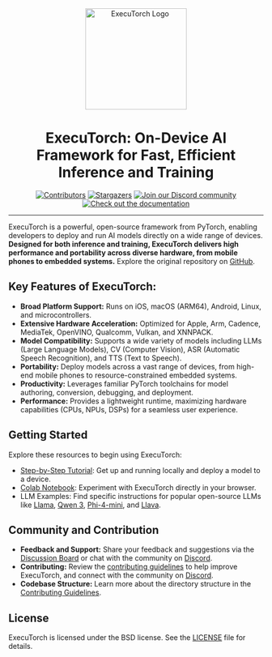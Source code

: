 <div align="center">
  <img src="docs/source/_static/img/et-logo.png" alt="ExecuTorch Logo" width="200">
  <h1>ExecuTorch: On-Device AI Framework for Fast, Efficient Inference and Training</h1>
</div>

<div align="center">
  <a href="https://github.com/pytorch/executorch/graphs/contributors"><img src="https://img.shields.io/github/contributors/pytorch/executorch?style=for-the-badge&color=blue" alt="Contributors"></a>
  <a href="https://github.com/pytorch/executorch/stargazers"><img src="https://img.shields.io/github/stars/pytorch/executorch?style=for-the-badge&color=blue" alt="Stargazers"></a>
  <a href="https://discord.gg/Dh43CKSAdc"><img src="https://img.shields.io/badge/Discord-Join%20Us-purple?logo=discord&logoColor=white&style=for-the-badge" alt="Join our Discord community"></a>
  <a href="https://pytorch.org/executorch/main/index"><img src="https://img.shields.io/badge/Documentation-000?logo=googledocs&logoColor=FFE165&style=for-the-badge" alt="Check out the documentation"></a>
  <hr>
</div>

ExecuTorch is a powerful, open-source framework from PyTorch, enabling developers to deploy and run AI models directly on a wide range of devices. **Designed for both inference and training, ExecuTorch delivers high performance and portability across diverse hardware, from mobile phones to embedded systems.** Explore the original repository on [GitHub](https://github.com/pytorch/executorch).

## Key Features of ExecuTorch:

*   **Broad Platform Support:**  Runs on iOS, macOS (ARM64), Android, Linux, and microcontrollers.
*   **Extensive Hardware Acceleration:** Optimized for Apple, Arm, Cadence, MediaTek, OpenVINO, Qualcomm, Vulkan, and XNNPACK.
*   **Model Compatibility:** Supports a wide variety of models including LLMs (Large Language Models), CV (Computer Vision), ASR (Automatic Speech Recognition), and TTS (Text to Speech).
*   **Portability:**  Deploy models across a vast range of devices, from high-end mobile phones to resource-constrained embedded systems.
*   **Productivity:** Leverages familiar PyTorch toolchains for model authoring, conversion, debugging, and deployment.
*   **Performance:** Provides a lightweight runtime, maximizing hardware capabilities (CPUs, NPUs, DSPs) for a seamless user experience.

## Getting Started

Explore these resources to begin using ExecuTorch:

*   [Step-by-Step Tutorial](https://pytorch.org/executorch/stable/getting-started.html): Get up and running locally and deploy a model to a device.
*   [Colab Notebook](https://colab.research.google.com/drive/1qpxrXC3YdJQzly3mRg-4ayYiOjC6rue3?usp=sharing): Experiment with ExecuTorch directly in your browser.
*   LLM Examples: Find specific instructions for popular open-source LLMs like [Llama](examples/models/llama/README.md), [Qwen 3](examples/models/qwen3/README.md), [Phi-4-mini](examples/models/phi_4_mini/README.md), and [Llava](examples/models/llava/README.md).

## Community and Contribution

*   **Feedback and Support:**  Share your feedback and suggestions via the [Discussion Board](https://github.com/pytorch/executorch/discussions) or chat with the community on [Discord](https://discord.gg/Dh43CKSAdc).
*   **Contributing:**  Review the [contributing guidelines](CONTRIBUTING.md) to help improve ExecuTorch, and connect with the community on [Discord](https://discord.gg/Dh43CKSAdc).
*   **Codebase Structure:**  Learn more about the directory structure in the [Contributing Guidelines](CONTRIBUTING.md#codebase-structure).

## License

ExecuTorch is licensed under the BSD license.  See the [LICENSE](LICENSE) file for details.